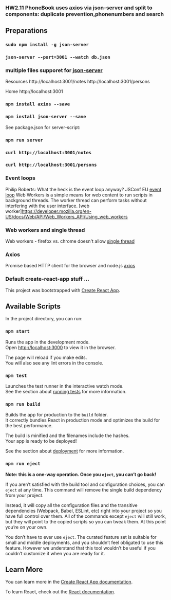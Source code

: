 ### HW2.11 PhoneBook uses axios via json-server and split to components: duplicate prevention,phonenumbers and search



## Preparations
### `sudo npm install -g json-server`
### `json-server --port=3001 --watch db.json`

### multiple files supporet for [json-server](https://www.npmjs.com/package/json-server)
  Resources
  http://localhost:3001/notes
  http://localhost:3001/persons

  Home
  http://localhost:3001

### `npm install axios --save`
### `npm install json-server --save`

See package.json for server-script:
### `npm run server`

### `curl http://localhost:3001/notes`
### `curl http://localhost:3001/persons`


### Event loops
Philip Roberts: What the heck is the event loop anyway? JSConf EU [event loop](https://www.youtube.com/watch?v=8aGhZQkoFbQ)
Web Workers is a simple means for web content to run scripts in background threads. The worker thread can perform tasks without interfering with the user interface. [web worker]https://developer.mozilla.org/en-US/docs/Web/API/Web_Workers_API/Using_web_workers

### Web workers and single thread
Web workers - firefox vs. chrome doesn't allow [single thread](https://medium.com/techtrument/multithreading-javascript-46156179cf9a)

### Axios
Promise based HTTP client for the browser and node.js [axios](https://github.com/axios/axios)

### Default create-react-app stuff ...
This project was bootstrapped with [Create React App](https://github.com/facebook/create-react-app).

## Available Scripts

In the project directory, you can run:

### `npm start`

Runs the app in the development mode.<br>
Open [http://localhost:3000](http://localhost:3000) to view it in the browser.

The page will reload if you make edits.<br>
You will also see any lint errors in the console.

### `npm test`

Launches the test runner in the interactive watch mode.<br>
See the section about [running tests](https://facebook.github.io/create-react-app/docs/running-tests) for more information.

### `npm run build`

Builds the app for production to the `build` folder.<br>
It correctly bundles React in production mode and optimizes the build for the best performance.

The build is minified and the filenames include the hashes.<br>
Your app is ready to be deployed!

See the section about [deployment](https://facebook.github.io/create-react-app/docs/deployment) for more information.

### `npm run eject`

**Note: this is a one-way operation. Once you `eject`, you can’t go back!**

If you aren’t satisfied with the build tool and configuration choices, you can `eject` at any time. This command will remove the single build dependency from your project.

Instead, it will copy all the configuration files and the transitive dependencies (Webpack, Babel, ESLint, etc) right into your project so you have full control over them. All of the commands except `eject` will still work, but they will point to the copied scripts so you can tweak them. At this point you’re on your own.

You don’t have to ever use `eject`. The curated feature set is suitable for small and middle deployments, and you shouldn’t feel obligated to use this feature. However we understand that this tool wouldn’t be useful if you couldn’t customize it when you are ready for it.

## Learn More

You can learn more in the [Create React App documentation](https://facebook.github.io/create-react-app/docs/getting-started).

To learn React, check out the [React documentation](https://reactjs.org/).
